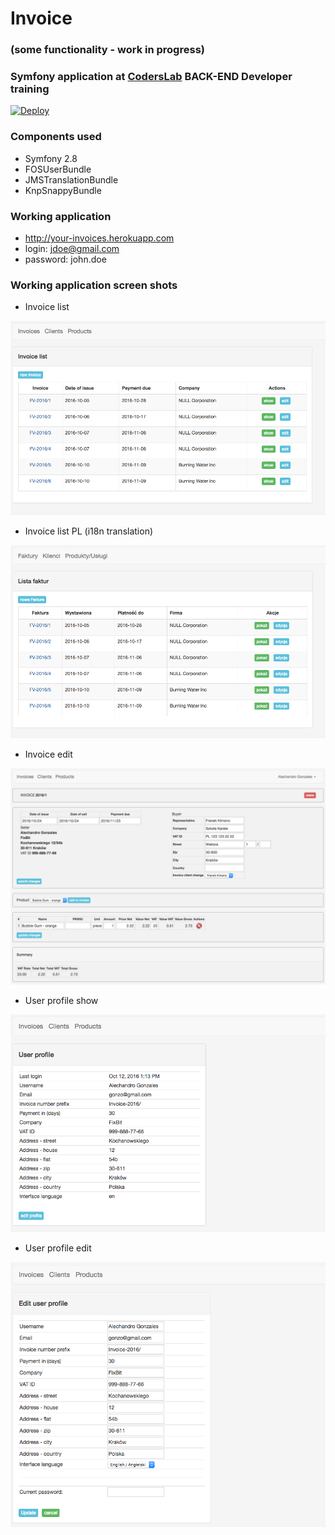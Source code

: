 # Invoice

### (some functionality - work in progress)

### **Symfony** application at <a target="_blank" href="http://coderslab.pl">CodersLab</a> **BACK-END Developer** training

[![Deploy](https://www.herokucdn.com/deploy/button.svg)](https://heroku.com/deploy)

### Components used
* Symfony 2.8
* FOSUserBundle
* JMSTranslationBundle
* KnpSnappyBundle

### Working application
 * http://your-invoices.herokuapp.com
 * login: jdoe@gmail.com
 * password: john.doe

### Working application screen shots

* Invoice list

<img src="web/img/invoice.list.png" width="600">

* Invoice list PL (i18n translation)

<img src="web/img/invoice.list.pl.png" width="600">


* Invoice edit

<img src="web/img/invoice.edit-new.png" width="600">

* User profile show

<img src="web/img/profile.show.png" width="600">

* User profile edit

<img src="web/img/profile.edit.png" width="600">